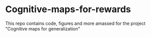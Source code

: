 # Cognitive-maps-for-rewards
This repo contains code, figures and more amassed for the project "Cognitive maps for generalization"
